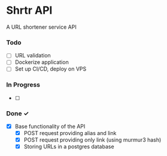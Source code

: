 # Shrtr API
A URL shortener service API

### Todo

- [ ] URL validation
- [ ] Dockerize application
- [ ] Set up CI/CD, deploy on VPS 

### In Progress

- [ ] 

### Done ✓

- [x] Base functionality of the API
  - [x] POST request providing alias and link
  - [x] POST request providing only link (using murmur3 hash)
  - [x] Storing URLs in a postgres database